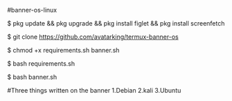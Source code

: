 #banner-os-linux

$ pkg update && pkg upgrade && pkg install figlet && pkg install screenfetch

$ git clone https://github.com/avatarking/termux-banner-os

$ chmod +x requirements.sh banner.sh

$ bash requirements.sh

$ bash banner.sh

#Three things written on the banner 1.Debian 2.kali 3.Ubuntu
